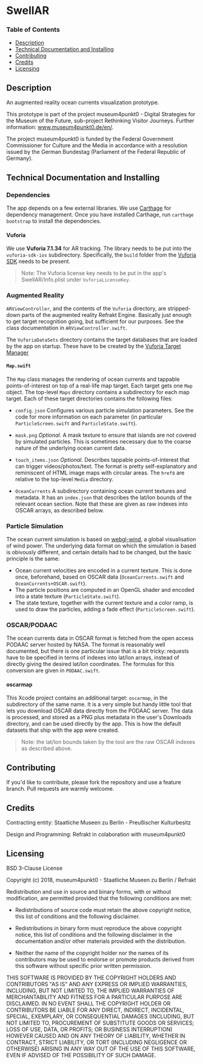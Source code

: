 #  SwellAR

### Table of Contents  
- [Description](#Description)  
- [Technical Documentation and Installing](#Technical-Documentation-and-Installing)
- [Contributing](#Contributing)  
- [Credits](#Credits) 
- [Licensing](#Licensing)  

## Description

An augmented reality ocean currents visualization prototype. 

This prototype is part of the project museum4punkt0 - Digital Strategies for the Museum of the Future, sub-project Rethinking Visitor Journeys. Further information: www.museum4punkt0.de/en/.  

The project museum4punkt0 is funded by the Federal Government Commissioner for Culture and the Media in accordance with a resolution issued by the German Bundestag (Parliament of the Federal Republic of Germany).

## Technical Documentation and Installing
### Dependencies

The app depends on a few external libraries. We use [Carthage](https://github.com/Carthage/Carthage) for dependency management. Once you have installed Carthage, run `carthage bootstrap` to install the dependencies.

#### Vuforia

We use **Vuforia 7.1.34** for AR tracking. The library needs to be put into the `vuforia-sdk-ios` subdirectory. Specifically, the `build` folder from the [Vuforia SDK](https://developer.vuforia.com/downloads/sdk) needs to be present.

> Note: The Vuforia license key needs to be put in the app's SwellAR/Info.plist under `VuforiaLicenseKey`.
     
### Augmented Reality

`ARViewController`, and the contents of the `Vuforia` directory, are stripped-down parts of the augmented reality Refrakt Engine. Basically just enough to get target recognition going, but sufficient for our purposes. See the class documentation in `ARViewController.swift`.

The `VuforiaDataSets` directory contains the target databases that are loaded by the app on startup. These have to be created by the [Vuforia Target Manager](https://developer.vuforia.com/target-manager)

#### `Map.swift`

The `Map` class manages the rendering of ocean currents and tappable points-of-interest on top of a real-life map target. Each target gets one `Map` object. The top-level `Maps` directory contains a subdirectory for each map target. Each of these target directories contains the following files:

- `config.json`
Configures various particle simulation parameters. See the code for more information on each parameter (in particular `ParticleScreen.swift` and `ParticleState.swift`).

- `mask.png` 
*Optional.* A mask texture to ensure that islands are not covered by simulated particles. This is sometimes necessary due to the coarse nature of the underlying ocean current data.

- `touch_items.json` 
*Optional.*  Describes tappable points-of-interest that can trigger videos/photos/text. The format is pretty self-explanatory and reminiscent of HTML image maps with circular areas. The `href`s are relative to the top-level `Media` directory.

- `OceanCurrents`
A subdirectory containing ocean current textures and metadata. It has an `index.json` that describes the lat/lon bounds of the relevant ocean section. Note that these are given as raw indexes into OSCAR arrays, as described below.

### Particle Simulation

The ocean current simulation is based on [webgl-wind](https://github.com/mapbox/webgl-wind), a global visualisation of wind power. The underlying data format on which the simulation is based is obivously different, and certain details had to be changed, but the basic principle is the same: 

- Ocean current velocities are encoded in a current texture. This is done once, beforehand, based on OSCAR data (`OceanCurrents.swift` and `OceanCurrents+OSCAR.swift`).
- The particle positions are computed in an OpenGL shader and encoded into a state texture (`ParticleState.swift`).
- The state texture, together with the current texture and a color ramp, is used to draw the particles, adding a fade effect (`ParticleScreen.swift`).

### OSCAR/PODAAC

The ocean currents data in OSCAR format is fetched from the open access PODAAC server hosted by NASA. The format is reasonably well documented, but there is one particular issue that is a bit tricky: requests have to be specified in terms of indexes into lat/lon arrays, instead of directly giving the desired lat/lon coordinates. The formulas for this conversion are given in `PODAAC.swift`.

#### oscarmap

This Xcode project contains an additional target: `oscarmap`, in the subdirectory of the same name. It is a very simple but handy little tool that lets you download OSCAR data directly from the PODAAC server. The data is processed, and stored as a PNG plus metadata in the user's Downloads directory, and can be used directly by the app. This is how the default datasets that ship with the app were created.

> Note: the lat/lon bounds taken by the tool are the raw OSCAR indexes as described above.

## Contributing
If you'd like to contribute, please fork the repository and use a feature branch. Pull requests are warmly welcome.

## Credits
Contracting entity: Staatliche Museen zu Berlin - Preußischer Kulturbesitz

Design and Programming: Refrakt in colaboration with museum4punkt0

## Licensing

BSD 3-Clause License

Copyright (c) 2018, museum4punkt0 - Staatliche Museen zu Berlin / Refrakt

Redistribution and use in source and binary forms, with or without
modification, are permitted provided that the following conditions are met:

* Redistributions of source code must retain the above copyright notice, this
  list of conditions and the following disclaimer.

* Redistributions in binary form must reproduce the above copyright notice,
  this list of conditions and the following disclaimer in the documentation
  and/or other materials provided with the distribution.

* Neither the name of the copyright holder nor the names of its
  contributors may be used to endorse or promote products derived from
  this software without specific prior written permission.

THIS SOFTWARE IS PROVIDED BY THE COPYRIGHT HOLDERS AND CONTRIBUTORS "AS IS"
AND ANY EXPRESS OR IMPLIED WARRANTIES, INCLUDING, BUT NOT LIMITED TO, THE
IMPLIED WARRANTIES OF MERCHANTABILITY AND FITNESS FOR A PARTICULAR PURPOSE ARE
DISCLAIMED. IN NO EVENT SHALL THE COPYRIGHT HOLDER OR CONTRIBUTORS BE LIABLE
FOR ANY DIRECT, INDIRECT, INCIDENTAL, SPECIAL, EXEMPLARY, OR CONSEQUENTIAL
DAMAGES (INCLUDING, BUT NOT LIMITED TO, PROCUREMENT OF SUBSTITUTE GOODS OR
SERVICES; LOSS OF USE, DATA, OR PROFITS; OR BUSINESS INTERRUPTION) HOWEVER
CAUSED AND ON ANY THEORY OF LIABILITY, WHETHER IN CONTRACT, STRICT LIABILITY,
OR TORT (INCLUDING NEGLIGENCE OR OTHERWISE) ARISING IN ANY WAY OUT OF THE USE
OF THIS SOFTWARE, EVEN IF ADVISED OF THE POSSIBILITY OF SUCH DAMAGE.
